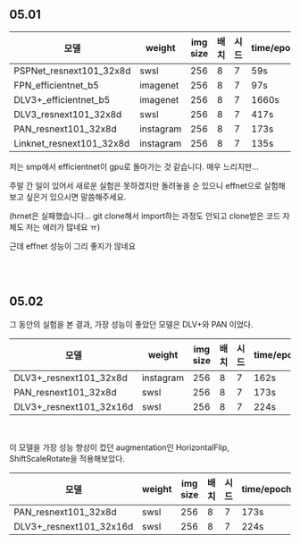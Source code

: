 ## 05.01

|모델|weight|img size|배치|시드|time/epoch|epoch|loss|train_loss|val_loss|val_mIoU|LB score|config|
|------|---|---|---|---|---|---|---|---|---|---|---|---|
|PSPNet_resnext101_32x8d|swsl|256|8|7|59s|15|IoU+CE|0.183|0.499|0.356|0.4689|config11|
|FPN_efficientnet_b5|imagenet|256|8|7|97s|17|IoU+CE|0.220|0.469|0.406|0.5120|config12|
|DLV3+_efficientnet_b5|imagenet|256|8|7|1660s|16|IoU+CE|0.169|0.439|0.412|0.5361|config13|
|DLV3_resnext101_32x8d|swsl|256|8|7|417s|14|IoU+CE|0.141|0.398|0.459|0.5736|config14|
|PAN_resnext101_32x8d|instagram|256|8|7|173s|13|IoU+CE|0.172|0.398|0.454|0.5833|config15|
|Linknet_resnext101_32x8d|instagram|256|8|7|135s|19|IoU+CE|0.272|0.500|0.350|0.4086|config16|

저는 smp에서 efficientnet이 gpu로 돌아가는 것 같습니다.  매우 느리지만...

주말 간 일이 있어서 새로운 실험은 못하겠지만 돌려놓을 순 있으니 effnet으로 실험해보고 싶은거 있으시면 말씀해주세요.

(hrnet은 실패했습니다... git clone해서 import하는 과정도 안되고 clone받은 코드 자체도 저는 에러가 많네요 ㅠ)

근데 effnet 성능이 그리 좋지가 않네요

<br>
<br>

## 05.02

그 동안의 실험을 본 결과, 가장 성능이 좋았던 모델은 DLV+와 PAN 이었다.

|모델|weight|img size|배치|시드|time/epoch|epoch|loss|train_loss|val_loss|val_mIoU|LB score|config|
|------|---|---|---|---|---|---|---|---|---|---|---|---|
|DLV3+_resnext101_32x8d|instagram|256|8|7|162s|12|IoU+CE|0.|0.|0.|0.5815|config17|
|PAN_resnext101_32x8d|swsl|256|8|7|173s|16|IoU+CE|0.|0.|0.|0.5845|config18|
|DLV3+_resnext101_32x16d|swsl|256|8|7|224s|14|IoU+CE|0.|0.|0.|0.5925|config19|

<br>

이 모델을 가장 성능 향상이 컸던 augmentation인 HorizontalFlip, ShiftScaleRotate을 적용해보았다.

|모델|weight|img size|배치|시드|time/epoch|epoch|loss|train_loss|val_loss|val_mIoU|LB score|config|
|------|---|---|---|---|---|---|---|---|---|---|---|---|
|PAN_resnext101_32x8d|swsl|256|8|7|173s|20|IoU+CE|0.|0.|0.|0.6105|config20|
|DLV3+_resnext101_32x16d|swsl|256|8|7|224s|20|IoU+CE|0.|0.|0.|0.6098|config21|
